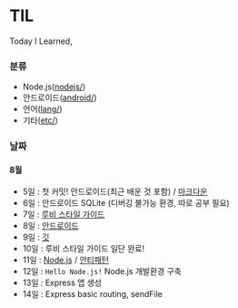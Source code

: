 # TIL

Today I Learned,

### 분류

* Node.js([nodejs/](https://github.com/reverince/TIL/tree/master/nodejs))
* 안드로이드([android/](https://github.com/reverince/TIL/tree/master/android))
* 언어([lang/](https://github.com/reverince/TIL/tree/master/lang))
* 기타([etc/](https://github.com/reverince/TIL/tree/master/etc))

### 날짜

#### 8월

* 5일 : 첫 커밋! 안드로이드(최근 배운 것 포함) / [마크다운](https://github.com/reverince/TIL/blob/master/lang/markdown.md)
* 6일 : 안드로이드 SQLite (디버깅 불가능 환경, 따로 공부 필요)
* 7일 : [루비 스타일 가이드](https://github.com/reverince/TIL/blob/master/lang/ruby_style_guide.md)
* 8일 : [안드로이드](https://github.com/reverince/TIL/blob/master/android/android.md)
* 9일 : [깃](https://github.com/reverince/TIL/blob/master/lang/git.md)
* 10일 : 루비 스타일 가이드 일단 완료!
* 11일 : [Node.js](https://github.com/reverince/TIL/blob/master/nodejs/nodejs.md) / [안티패턴](https://github.com/reverince/TIL/blob/master/etc/anti-pattern.md)
* 12일 : `Hello Node.js!` Node.js 개발환경 구축
* 13일 : Express 앱 생성
* 14일 : Express basic routing, sendFile
